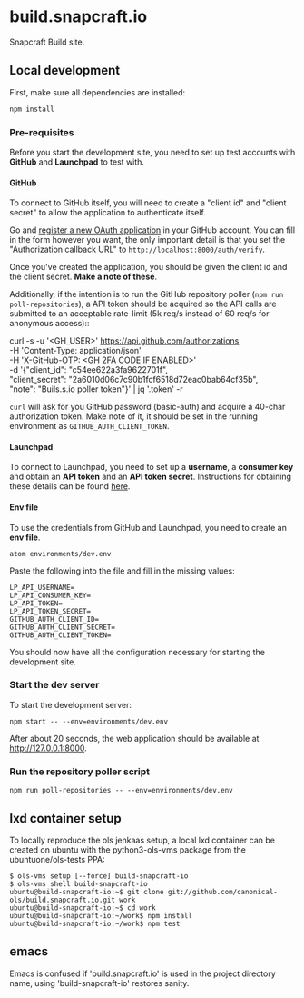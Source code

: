 # build.snapcraft.io

Snapcraft Build site.

## Local development

First, make sure all dependencies are installed:

``` bash
npm install
```

### Pre-requisites
Before you start the development site, you need to set up test accounts with **GitHub** and **Launchpad** to test with.

#### GitHub
To connect to GitHub itself, you will need to create a "client id" and "client secret" to allow the application to authenticate itself.

Go and [register a new OAuth application](https://github.com/settings/applications/new) in your GitHub account. You can fill in the form however you want, the only important detail is that you set the "Authorization callback URL" to `http://localhost:8000/auth/verify`.

Once you've created the application, you should be given the client id and the client secret. **Make a note of these**.

Additionally, if the intention is to run the GitHub repository poller (`npm run poll-repositories`), a API token should be acquired so the API calls are submitted to an acceptable rate-limit (5k req/s instead of 60 req/s for anonymous access)::

  curl -s -u '<GH_USER>' https://api.github.com/authorizations \
    -H 'Content-Type: application/json' \
    -H 'X-GitHub-OTP: <GH 2FA CODE IF ENABLED>' \
    -d '{"client_id": "c54ee622a3fa9622701f", \
         "client_secret": "2a6010d06c7c90b1fcf6518d72eac0bab64cf35b", \
	 "note": "Buils.s.io poller token"}' | jq '.token' -r

`curl` will ask for you GitHub password (basic-auth) and acquire a 40-char authorization token. Make note of it, it should be set in the running environment as `GITHUB_AUTH_CLIENT_TOKEN`.


#### Launchpad
To connect to Launchpad, you need to set up a **username**, a **consumer key** and obtain an **API token** and an **API token secret**. Instructions for obtaining these details can be found [here](https://help.launchpad.net/API/SigningRequests).

#### Env file
To use the credentials from GitHub and Launchpad, you need to create an **env file**.

```
atom environments/dev.env
```

Paste the following into the file and fill in the missing values:

```
LP_API_USERNAME=
LP_API_CONSUMER_KEY=
LP_API_TOKEN=
LP_API_TOKEN_SECRET=
GITHUB_AUTH_CLIENT_ID=
GITHUB_AUTH_CLIENT_SECRET=
GITHUB_AUTH_CLIENT_TOKEN=
```

You should now have all the configuration necessary for starting the development site.

### Start the dev server

To start the development server:

```
npm start -- --env=environments/dev.env
```

After about 20 seconds, the web application should be available at <http://127.0.0.1:8000>.


### Run the repository poller script

```
npm run poll-repositories -- --env=environments/dev.env
```

## lxd container setup

To locally reproduce the ols jenkaas setup, a local lxd container can be
created on ubuntu with the python3-ols-vms package from the
ubuntuone/ols-tests PPA:

```
$ ols-vms setup [--force] build-snapcraft-io
$ ols-vms shell build-snapcraft-io
ubuntu@build-snapcraft-io:~$ git clone git://github.com/canonical-ols/build.snapcraft.io.git work
ubuntu@build-snapcraft-io:~$ cd work
ubuntu@build-snapcraft-io:~/work$ npm install
ubuntu@build-snapcraft-io:~/work$ npm test
```

## emacs

Emacs is confused if 'build.snapcraft.io' is used in the project directory
name, using 'build-snapcraft-io' restores sanity.
